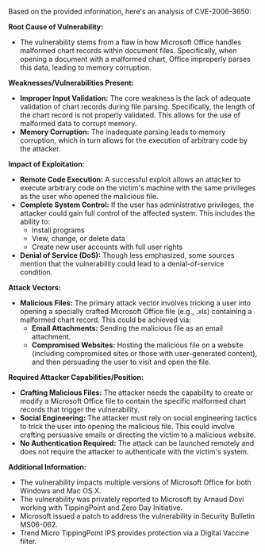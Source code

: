 Based on the provided information, here's an analysis of CVE-2006-3650:

**Root Cause of Vulnerability:**
- The vulnerability stems from a flaw in how Microsoft Office handles malformed chart records within document files. Specifically, when opening a document with a malformed chart, Office improperly parses this data, leading to memory corruption.

**Weaknesses/Vulnerabilities Present:**
- **Improper Input Validation:** The core weakness is the lack of adequate validation of chart records during file parsing. Specifically, the length of the chart record is not properly validated. This allows for the use of malformed data to corrupt memory.
- **Memory Corruption:** The inadequate parsing leads to memory corruption, which in turn allows for the execution of arbitrary code by the attacker.

**Impact of Exploitation:**
- **Remote Code Execution:** A successful exploit allows an attacker to execute arbitrary code on the victim's machine with the same privileges as the user who opened the malicious file.
- **Complete System Control:** If the user has administrative privileges, the attacker could gain full control of the affected system. This includes the ability to:
    - Install programs
    - View, change, or delete data
    - Create new user accounts with full user rights
- **Denial of Service (DoS):**  Though less emphasized, some sources mention that the vulnerability could lead to a denial-of-service condition.

**Attack Vectors:**
- **Malicious Files:** The primary attack vector involves tricking a user into opening a specially crafted Microsoft Office file (e.g., .xls) containing a malformed chart record. This could be achieved via:
    - **Email Attachments:** Sending the malicious file as an email attachment.
    - **Compromised Websites:** Hosting the malicious file on a website (including compromised sites or those with user-generated content), and then persuading the user to visit and open the file.

**Required Attacker Capabilities/Position:**
- **Crafting Malicious Files:** The attacker needs the capability to create or modify a Microsoft Office file to contain the specific malformed chart records that trigger the vulnerability.
- **Social Engineering:** The attacker must rely on social engineering tactics to trick the user into opening the malicious file. This could involve crafting persuasive emails or directing the victim to a malicious website.
- **No Authentication Required:** The attack can be launched remotely and does not require the attacker to authenticate with the victim's system.

**Additional Information:**
- The vulnerability impacts multiple versions of Microsoft Office for both Windows and Mac OS X.
- The vulnerability was privately reported to Microsoft by Arnaud Dovi working with TippingPoint and Zero Day Initiative.
- Microsoft issued a patch to address the vulnerability in Security Bulletin MS06-062.
- Trend Micro TippingPoint IPS provides protection via a Digital Vaccine filter.